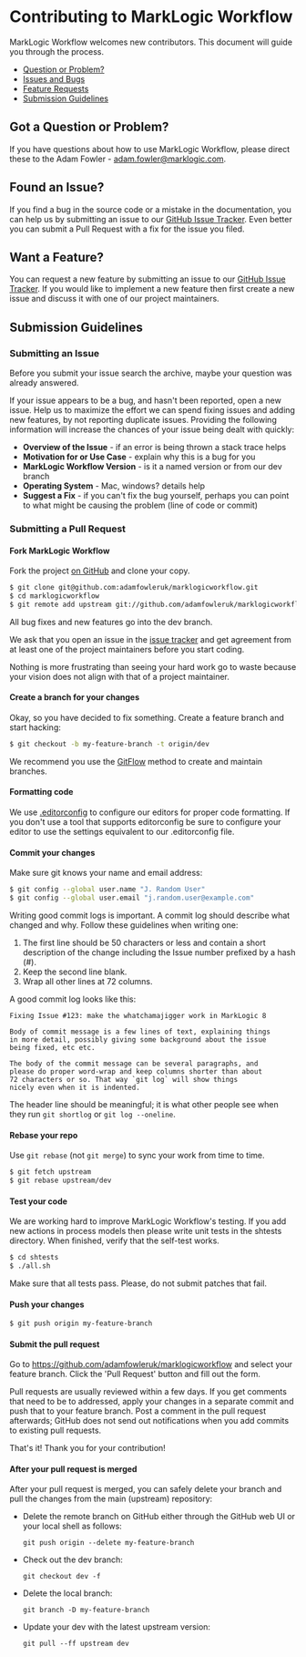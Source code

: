 # Contributing to MarkLogic Workflow

MarkLogic Workflow welcomes new contributors. This document will guide you
through the process.

 - [Question or Problem?](#question)
 - [Issues and Bugs](#issue)
 - [Feature Requests](#feature)
 - [Submission Guidelines](#submit)

## <a name="question"></a> Got a Question or Problem?

If you have questions about how to use MarkLogic Workflow, please direct these to the
Adam Fowler - adam.fowler@marklogic.com.

## <a name="issue"></a> Found an Issue?
If you find a bug in the source code or a mistake in the documentation, you can help us by
submitting an issue to our [GitHub Issue Tracker][issue tracker]. Even better you can submit a Pull Request
with a fix for the issue you filed.

## <a name="feature"></a> Want a Feature?
You can request a new feature by submitting an issue to our [GitHub Issue Tracker][issue tracker].  If you
would like to implement a new feature then first create a new issue and discuss it with one of our
project maintainers.

## <a name="submit"></a> Submission Guidelines

### Submitting an Issue
Before you submit your issue search the archive, maybe your question was already answered.

If your issue appears to be a bug, and hasn't been reported, open a new issue.
Help us to maximize the effort we can spend fixing issues and adding new
features, by not reporting duplicate issues.  Providing the following information will increase the
chances of your issue being dealt with quickly:

* **Overview of the Issue** - if an error is being thrown a stack trace helps
* **Motivation for or Use Case** - explain why this is a bug for you
* **MarkLogic Workflow Version** - is it a named version or from our dev branch
* **Operating System** - Mac, windows? details help
* **Suggest a Fix** - if you can't fix the bug yourself, perhaps you can point to what might be
  causing the problem (line of code or commit)

### Submitting a Pull Request

#### Fork MarkLogic Workflow

Fork the project [on GitHub](https://github.com/adamfowleruk/marklogicworkflow/fork) and clone
your copy.

```sh
$ git clone git@github.com:adamfowleruk/marklogicworkflow.git
$ cd marklogicworkflow
$ git remote add upstream git://github.com/adamfowleruk/marklogicworkflow.git
```

All bug fixes and new features go into the dev branch.

We ask that you open an issue in the [issue tracker][] and get agreement from
at least one of the project maintainers before you start coding.

Nothing is more frustrating than seeing your hard work go to waste because
your vision does not align with that of a project maintainer.


#### Create a branch for your changes

Okay, so you have decided to fix something. Create a feature branch
and start hacking:

```sh
$ git checkout -b my-feature-branch -t origin/dev
```

We recommend you use the [GitFlow](https://www.atlassian.com/git/tutorials/comparing-workflows/gitflow-workflow) method to create and maintain branches.

#### Formatting code

We use [.editorconfig][] to configure our editors for proper code formatting. If you don't
use a tool that supports editorconfig be sure to configure your editor to use the settings
equivalent to our .editorconfig file.

#### Commit your changes

Make sure git knows your name and email address:

```sh
$ git config --global user.name "J. Random User"
$ git config --global user.email "j.random.user@example.com"
```

Writing good commit logs is important. A commit log should describe what
changed and why. Follow these guidelines when writing one:

1. The first line should be 50 characters or less and contain a short
   description of the change including the Issue number prefixed by a hash (#).
2. Keep the second line blank.
3. Wrap all other lines at 72 columns.

A good commit log looks like this:

```
Fixing Issue #123: make the whatchamajigger work in MarkLogic 8

Body of commit message is a few lines of text, explaining things
in more detail, possibly giving some background about the issue
being fixed, etc etc.

The body of the commit message can be several paragraphs, and
please do proper word-wrap and keep columns shorter than about
72 characters or so. That way `git log` will show things
nicely even when it is indented.
```

The header line should be meaningful; it is what other people see when they
run `git shortlog` or `git log --oneline`.

#### Rebase your repo

Use `git rebase` (not `git merge`) to sync your work from time to time.

```sh
$ git fetch upstream
$ git rebase upstream/dev
```


#### Test your code

We are working hard to improve MarkLogic Workflow's testing. If you add new actions
in process models then please write unit tests in the shtests directory.
When finished, verify that the self-test works.

```sh
$ cd shtests
$ ./all.sh
```

Make sure that all tests pass. Please, do not submit patches that fail.

#### Push your changes

```sh
$ git push origin my-feature-branch
```

#### Submit the pull request

Go to https://github.com/adamfowleruk/marklogicworkflow and select your feature branch. Click
the 'Pull Request' button and fill out the form.

Pull requests are usually reviewed within a few days. If you get comments
that need to be to addressed, apply your changes in a separate commit and push that to your
feature branch. Post a comment in the pull request afterwards; GitHub does
not send out notifications when you add commits to existing pull requests.

That's it! Thank you for your contribution!


#### After your pull request is merged

After your pull request is merged, you can safely delete your branch and pull the changes
from the main (upstream) repository:

* Delete the remote branch on GitHub either through the GitHub web UI or your local shell as follows:

    ```shell
    git push origin --delete my-feature-branch
    ```

* Check out the dev branch:

    ```shell
    git checkout dev -f
    ```

* Delete the local branch:

    ```shell
    git branch -D my-feature-branch
    ```

* Update your dev with the latest upstream version:

    ```shell
    git pull --ff upstream dev
    ```

[issue tracker]: https://github.com/adamfowleruk/marklogicworkflow/issues
[.editorconfig]: http://editorconfig.org/
